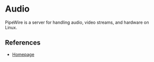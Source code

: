 # Audio

PipeWire is a server for handling audio, video streams, and hardware on Linux.

## References

- [Homepage](https://pipewire.org/)
